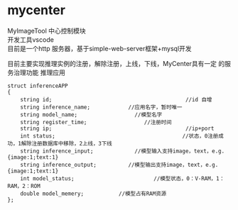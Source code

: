 # mycenter
MyImageTool 中心控制模块   
开发工具vscode  
目前是一个http 服务器，基于simple-web-server框架+mysql开发  


目前主要实现推理实例的注册，解除注册，上线，下线，MyCenter具有一定 的服务治理功能 
推理应用
```
struct inferenceAPP
{
    string id;                                          //id 自增
    string inference_name;            //应用名字，暂时唯一
    string model_name;                  //模型名字
    string register_time;                  //注册时间
    string ip;                                          //ip+port
    int status;                                        //状态，0注册成功，1解除注册数据库中移除，2上线，3下线
    string inference_input;             //模型输入支持image，text，e.g. {image:1;text:1}
    string inference_output;          //模型输出支持image，text，e.g. {image:1;text:1}
    int model_status;                         //模型状态，0：V-RAM，1：RAM，2：ROM
    double model_memery;           //模型占有RAM资源 
};
```


